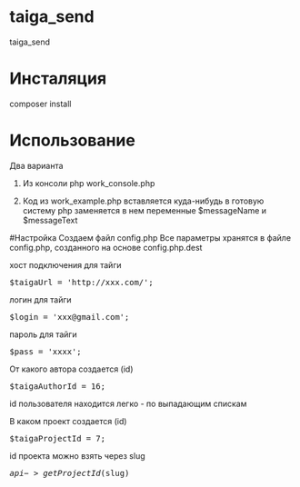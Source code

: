 # taiga_send
taiga_send

# Инсталяция
composer install

# Использование
Два варианта
1) Из консоли
php work_console.php <name of Issue> <text of Issue>

2) Код из work_example.php вставляется куда-нибудь в готовую систему php
заменяется в нем переменные $messageName и $messageText

#Настройка
Создаем файл config.php
Все параметры хранятся в файле config.php, созданного на основе config.php.dest

хост подключения для тайги
<pre>$taigaUrl = 'http://xxx.com/'; </pre>

логин для тайги
<pre>$login = 'xxx@gmail.com'; </pre>

пароль для тайги
<pre>$pass = 'xxxx'; </pre>

От какого автора создается (id)
<pre>$taigaAuthorId = 16;  </pre>
id пользователя находится легко - по выпадающим спискам

В каком проект создается (id) 
<pre>$taigaProjectId = 7; </pre>
id проекта можно взять через slug <pre>$api->getProjectId($slug)</pre>

